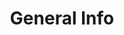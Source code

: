 ---
layout: research
researchcategory: General
structure: urbznds
title: General Info
description: General Information for The Urbz - Sims in the City Nintendo DS.
permalink: /research/urbznds/general
---